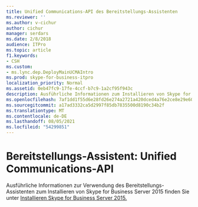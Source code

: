 ```yaml
---
title: Unified Communications-API des Bereitstellungs-Assistenten
ms.reviewer: ''
ms.author: v-cichur
author: cichur
manager: serdars
ms.date: 2/8/2018
audience: ITPro
ms.topic: article
f1.keywords:
- CSH
ms.custom:
- ms.lync.dep.DeployMainUCMAIntro
ms.prod: skype-for-business-itpro
localization_priority: Normal
ms.assetid: 0eb47fc9-17fe-4ccf-b7c9-1a2cf95f943c
description: Ausführliche Informationen zum Installieren von Skype for Business Server 2015 mithilfe des Bereitstellungs-Assistenten finden Sie unter Install Skype for Business Server 2015.
ms.openlocfilehash: 7af1dd1f55d6e28fd26e274a2721a420dced4a76e2ce8e29e60a89cd3d6c73a3
ms.sourcegitcommit: a17ad3332ca5d2997f85db7835500d8190c34b2f
ms.translationtype: MT
ms.contentlocale: de-DE
ms.lasthandoff: 08/05/2021
ms.locfileid: "54299851"
---
```

# <a name="deployment-wizard-unified-communications-api"></a>Bereitstellungs-Assistent: Unified Communications-API
 
Ausführliche Informationen zur Verwendung des Bereitstellungs-Assistenten zum Installieren von Skype for Business Server 2015 finden Sie unter [Installieren Skype for Business Server 2015.](../../deploy/install/install.md)
  


